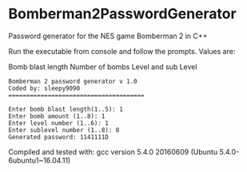 # Bomberman2PasswordGenerator
Password generator for the NES game Bomberman 2 in C++

Run the executable from console and follow the prompts.
Values are: 

Bomb blast length
Number of bombs
Level and sub Level

```
Bomberman 2 password generator v 1.0
Coded by: sleepy9090
======================================

Enter bomb blast length(1..5): 1
Enter bomb amount (1..8): 1
Enter level number (1..6): 1
Enter sublevel number (1..8): 8
Generated password: 1141111D
```

Compiled and tested with:
gcc version 5.4.0 20160609 (Ubuntu 5.4.0-6ubuntu1~16.04.11) 
